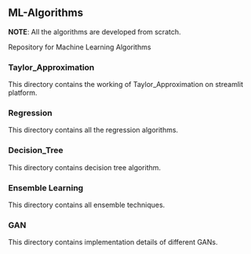## ML-Algorithms

**NOTE**: All the algorithms are developed from scratch.

Repository for Machine Learning Algorithms

### Taylor_Approximation

This directory contains the working of Taylor_Approximation on streamlit platform.

### Regression

This directory contains all the regression algorithms.

### Decision_Tree

This directory contains decision tree algorithm.

### Ensemble Learning

This directory contains all ensemble techniques.

### GAN

This directory contains implementation details of different GANs.
